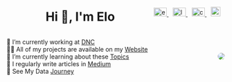<div style="display: flex; align-items: center; justify-content: space-between;">
    <h1 style="flex: 1; text-align: center;">Hi 👋, I'm Elo</h1>
    <div>
        <a href="https://linkedin.com/in/eliasjan-luiz" target="blank" style="margin-right: 10px;">
            <img src="https://raw.githubusercontent.com/rahuldkjain/github-profile-readme-generator/master/src/images/icons/Social/linked-in-alt.svg" alt="eliasjan-luiz" height="20" width="30" />
        </a>
        <a href="https://medium.com/@codewithelo" target="blank" style="margin-right: 10px;">
            <img src="https://raw.githubusercontent.com/rahuldkjain/github-profile-readme-generator/master/src/images/icons/Social/medium.svg" alt="luizeliasjan" height="20" width="30" />
        </a>
        <a href="https://www.youtube.com/@codewithelo" target="blank" style="margin-right: 10px;">
            <img src="https://raw.githubusercontent.com/rahuldkjain/github-profile-readme-generator/master/src/images/icons/Social/youtube.svg" alt="codewithelo" height="20" width="30" />
        </a>
        <a href="https://codewithelo.com" target="blank" style="margin-right: 10px;">
            <img src="https://cdn-icons-png.flaticon.com/512/5339/5339155.png" alt="website" height="22" width="22" />
        </a>
    </div>
</div>

<div style="display: flex; justify-content: center; align-items: center;">
  <p style="flex: 1; text-align: left;">
    🔭 I’m currently working at  <a href="www.dnc.bi">DNC</a> <br>
    👨‍💻 All of my projects are available on my <a href="www.codewithelo.com/projects">Website</a> <br>
    🌱 I’m currently learning about these <a href="www.codewithelo.com/journey">Topics</a> <br>
    📝 I regularly write articles in <a href="www.codewithelo.com/papers">Medium</a> <br>
    📄 See My Data <a href="www.codewithelo.com/experience"> Journey</a>
  </p>

  <img class="cat" align="right" src="https://c.tenor.com/gZU3n_9Nv2EAAAAC/tenor.gif" style="max-width: 200px; height: auto; margin-left: 20px; border-radius: 90px ">
</div>

<!--


## 📈 GitHub Stats

    <img align="center" src="https://github-readme-streak-stats.herokuapp.com/?user=elOliveira&" />

![GitHub Stats](https://github-readme-stats.vercel.app/api?username=elOliveira&show_icons=true&theme=radical)



[![Top Langs](https://github-readme-stats.vercel.app/api/top-langs/?username=elOliveira&layout=compact&theme=radical)](https://github.com/seu-usuario/github-readme-stats)



## <h3 align="left">Connect with me:</h3>
<p align="left">
<a href="https://linkedin.com/in/eliasjan-luiz" target="blank"><img align="center" src="https://raw.githubusercontent.com/rahuldkjain/github-profile-readme-generator/master/src/images/icons/Social/linked-in-alt.svg" alt="eliasjan-luiz" height="30" width="40" /></a>
<a href="https://medium.com/luizeliasjan" target="blank"><img align="center" src="https://raw.githubusercontent.com/rahuldkjain/github-profile-readme-generator/master/src/images/icons/Social/medium.svg" alt="luizeliasjan" height="30" width="40" /></a>
<a href="https://www.youtube.com/c/codewithelo" target="blank"><img align="center" src="https://raw.githubusercontent.com/rahuldkjain/github-profile-readme-generator/master/src/images/icons/Social/youtube.svg" alt="codewithelo" height="30" width="40" /></a>
</p>




<p align="left"> <img src="https://komarev.com/ghpvc/?username=eloliveira&label=Profile%20views&color=0e75b6&style=flat" alt="eloliveira" /> </p>



## 🛠️ Tecnologias & Ferramentas

### Big Data
![PySpark](https://img.shields.io/badge/-PySpark-FF5733?style=flat-square&logo=apachespark&logoColor=white)
![SQL](https://img.shields.io/badge/-SQL-4479A1?style=flat-square&logo=postgresql&logoColor=white)

### Data Mining
![Selenium](https://img.shields.io/badge/-Selenium-43B02A?style=flat-square&logo=selenium&logoColor=white)
![Scrapy](https://img.shields.io/badge/-Scrapy-557C94?style=flat-square&logo=scrapy&logoColor=white)
![Beautiful Soup](https://img.shields.io/badge/-Beautiful%20Soup-4B8BBE?style=flat-square&logo=python&logoColor=white)

### DataBases
#### Relacionais (RDBMS)
![MySQL](https://img.shields.io/badge/-MySQL-4479A1?style=flat-square&logo=mysql&logoColor=white)
![PostgreSQL](https://img.shields.io/badge/-PostgreSQL-4169E1?style=flat-square&logo=postgresql&logoColor=white)

#### NoSQL
![MongoDB](https://img.shields.io/badge/-MongoDB-47A248?style=flat-square&logo=mongodb&logoColor=white)
![FireStore](https://img.shields.io/badge/-FireStore-FFCA28?style=flat-square&logo=firebase&logoColor=white)

### MLOps
![Kubernetes](https://img.shields.io/badge/-Kubernetes-326CE5?style=flat-square&logo=kubernetes&logoColor=white)
![MLFlow](https://img.shields.io/badge/-MLFlow-0194E2?style=flat-square&logo=mlflow&logoColor=white)
![ElasticSearch](https://img.shields.io/badge/-ElasticSearch-005571?style=flat-square&logo=elasticsearch&logoColor=white)

### Modelagem
#### LLM (Large Language Models)
![Hugging Face](https://img.shields.io/badge/-Hugging%20Face-FBBA00?style=flat-square&logo=huggingface&logoColor=white)
![BERT](https://img.shields.io/badge/-BERT-000000?style=flat-square&logoColor=white)

### Machine Learning
![Scikit Learn](https://img.shields.io/badge/-Scikit%20Learn-F7931E?style=flat-square&logo=scikit-learn&logoColor=white)
![TensorFlow](https://img.shields.io/badge/-TensorFlow-FF6F00?style=flat-square&logo=tensorflow&logoColor=white)
![PyTorch](https://img.shields.io/badge/-PyTorch-EE4C2C?style=flat-square&logo=pytorch&logoColor=white)
![NumPy](https://img.shields.io/badge/-NumPy-013243?style=flat-square&logo=numpy&logoColor=white)
![Pandas](https://img.shields.io/badge/-Pandas-150458?style=flat-square&logo=pandas&logoColor=white)
![Seaborn](https://img.shields.io/badge/-Seaborn-3776AB?style=flat-square&logo=python&logoColor=white)
![Matplotlib](https://img.shields.io/badge/-Matplotlib-11557C?style=flat-square&logo=python&logoColor=white)


### IAC (Infrastructure as Code)
![Terraform](https://img.shields.io/badge/-Terraform-7B42BC?style=flat-square&logo=terraform&logoColor=white)
![ARM (Azure)](https://img.shields.io/badge/-ARM-0089D6?style=flat-square&logo=microsoftazure&logoColor=white)
![CloudFormation (AWS)](https://img.shields.io/badge/-CloudFormation-FF9900?style=flat-square&logo=amazonaws&logoColor=white)

### BI (Business Intelligence)
![Looker Studio](https://img.shields.io/badge/-Looker%20Studio-4285F4?style=flat-square&logo=looker&logoColor=white)
![Power BI](https://img.shields.io/badge/-Power%20BI-F2C811?style=flat-square&logo=powerbi&logoColor=black)

### Cloud
![AWS](https://img.shields.io/badge/-AWS-232F3E?style=flat-square&logo=amazonaws&logoColor=white)
![Microsoft Azure](https://img.shields.io/badge/-Microsoft%20Azure-0089D6?style=flat-square&logo=microsoftazure&logoColor=white)

### ETL
![Airflow](https://img.shields.io/badge/-Airflow-017CEE?style=flat-square&logo=apacheairflow&logoColor=white)
![BigQuery](https://img.shields.io/badge/-BigQuery-4285F4?style=flat-square&logo=googlecloud&logoColor=white)

### ELT
![Databricks](https://img.shields.io/badge/-Databricks-FF3621?style=flat-square&logo=databricks&logoColor=white)
![Azure Data Factory](https://img.shields.io/badge/-Azure%20Data%20Factory-0089D6?style=flat-square&logo=microsoftazure&logoColor=white)

### Versionamento
![Git](https://img.shields.io/badge/-Git-F05032?style=flat-square&logo=git&logoColor=white)
![DevOps (Azure)](https://img.shields.io/badge/-Azure%20DevOps-0078D7?style=flat-square&logo=azuredevops&logoColor=white)

### Monitoramento
![Grafana](https://img.shields.io/badge/-Grafana-F46800?style=flat-square&logo=grafana&logoColor=white)
![Prometheus](https://img.shields.io/badge/-Prometheus-E6522C?style=flat-square&logo=prometheus&logoColor=white)

---
## <h3 align="left">Support:</h3>
<p><a href="https://www.buymeacoffee.com/elOliveira"> <img align="left" src="https://cdn.buymeacoffee.com/buttons/v2/default-yellow.png" height="50" width="210" alt="elOliveira" /></a></p><br><br>



-->

